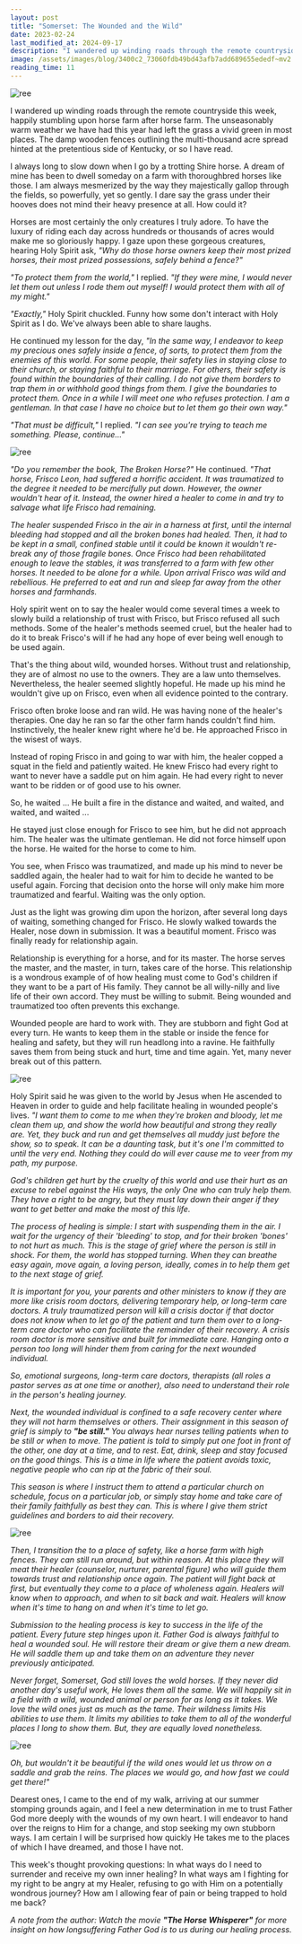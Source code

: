 ```yaml
---
layout: post
title: "Somerset: The Wounded and the Wild"
date: 2023-02-24
last_modified_at: 2024-09-17
description: "I wandered up winding roads through the remote countryside this week, happily stumbling upon horse farm after horse farm. The unseasonably warm weather we have had this year had l…"
image: /assets/images/blog/3400c2_73060fdb49bd43afb7add689655ededf~mv2.png
reading_time: 11
---
```


![ree](/assets/images/blog/3400c2_73060fdb49bd43afb7add689655ededf~mv2.png)

I wandered up winding roads through the remote countryside this week, happily stumbling upon horse farm after horse farm. The unseasonably warm weather we have had this year had left the grass a vivid green in most places. The damp wooden fences outlining the multi-thousand acre spread hinted at the pretentious side of Kentucky, or so I have read.

I always long to slow down when I go by a trotting Shire horse. A dream of mine has been to dwell someday on a farm with thoroughbred horses like those. I am always mesmerized by the way they majestically gallop through the fields, so powerfully, yet so gently. I dare say the grass under their hooves does not mind their heavy presence at all. How could it?

Horses are most certainly the only creatures I truly adore. To have the luxury of riding each day across hundreds or thousands of acres would make me so gloriously happy. I gaze upon these gorgeous creatures, hearing Holy Spirit ask, _"Why do those horse owners keep their most prized horses, their most prized possessions, safely behind a fence?"_

_"To protect them from the world,"_ I replied. _"If they were mine, I would never let them out unless I rode them out myself! I would protect them with all of my might."_

_"Exactly,"_ Holy Spirit chuckled. Funny how some don't interact with Holy Spirit as I do. We've always been able to share laughs.

He continued my lesson for the day, _"In the same way, I endeavor to keep my precious ones safely inside a fence, of sorts, to protect them from the enemies of this world. For some people, their safety lies in staying close to their church, or staying faithful to their marriage. For others, their safety is found within the boundaries of their calling. I do not give them borders to trap them in or withhold good things from them. I give the boundaries to protect them. Once in a while I will meet one who refuses protection. I am a gentleman. In that case I have no choice but to let them go their own way."_

_"That must be difficult,"_ I replied. _"I can see you're trying to teach me something. Please, continue..."_

![ree](/assets/images/blog/3400c2_f6a9d943f1854460ad74a54a1d928bd8~mv2.png)

_"Do you remember the book, The Broken Horse?"_ He continued. _"That horse, Frisco Leon, had suffered a horrific accident. It was traumatized to the degree it needed to be mercifully put down. However, the owner wouldn't hear of it. Instead, the owner hired a healer to come in and try to salvage what life Frisco had remaining._

_The healer suspended Frisco in the air in a harness at first, until the internal bleeding had stopped and all the broken bones had healed. Then, it had to be kept in a small, confined stable until it could be known it wouldn't re-break any of those fragile bones. Once Frisco had been rehabilitated enough to leave the stables, it was transferred to a farm with few other horses. It needed to be alone for a while. Upon arrival Frisco was wild and rebellious. He preferred to eat and run and sleep far away from the other horses and farmhands._

Holy spirit went on to say the healer would come several times a week to slowly build a relationship of trust with Frisco, but Frisco refused all such methods. Some of the healer's methods seemed cruel, but the healer had to do it to break Frisco's will if he had any hope of ever being well enough to be used again.

That's the thing about wild, wounded horses. Without trust and relationship, they are of almost no use to the owners. They are a law unto themselves. Nevertheless, the healer seemed slightly hopeful. He made up his mind he wouldn't give up on Frisco, even when all evidence pointed to the contrary.

Frisco often broke loose and ran wild. He was having none of the healer's therapies. One day he ran so far the other farm hands couldn't find him. Instinctively, the healer knew right where he'd be. He approached Frisco in the wisest of ways.

Instead of roping Frisco in and going to war with him, the healer copped a squat in the field and patiently waited. He knew Frisco had every right to want to never have a saddle put on him again. He had every right to never want to be ridden or of good use to his owner.

So, he waited ... He built a fire in the distance and waited, and waited, and waited, and waited ...

He stayed just close enough for Frisco to see him, but he did not approach him. The healer was the ultimate gentleman. He did not force himself upon the horse. He waited for the horse to come to him.

You see, when Frisco was traumatized, and made up his mind to never be saddled again, the healer had to wait for him to decide he wanted to be useful again. Forcing that decision onto the horse will only make him more traumatized and fearful. Waiting was the only option.

Just as the light was growing dim upon the horizon, after several long days of waiting, something changed for Frisco. He slowly walked towards the Healer, nose down in submission. It was a beautiful moment. Frisco was finally ready for relationship again.

Relationship is everything for a horse, and for its master. The horse serves the master, and the master, in turn, takes care of the horse. This relationship is a wondrous example of of how healing must come to God's children if they want to be a part of His family. They cannot be all willy-nilly and live life of their own accord. They must be willing to submit. Being wounded and traumatized too often prevents this exchange.

Wounded people are hard to work with. They are stubborn and fight God at every turn. He wants to keep them in the stable or inside the fence for healing and safety, but they will run headlong into a ravine. He faithfully saves them from being stuck and hurt, time and time again. Yet, many never break out of this pattern.

![ree](/assets/images/blog/3400c2_825572df990944df926e647cf48c49ec~mv2.png)

Holy Spirit said he was given to the world by Jesus when He ascended to Heaven in order to guide and help facilitate healing in wounded people's lives. _"I want them to come to me when they're broken and bloody, let me clean them up, and show the world how beautiful and strong they really are. Yet, they buck and run and get themselves all muddy just before the show, so to speak. It can be a daunting task, but it's one I'm committed to until the very end. Nothing they could do will ever cause me to veer from my path, my purpose._

_God's children get hurt by the cruelty of this world and use their hurt as an excuse to rebel against the His ways, the only One who can truly help them. They have a right to be angry, but they must lay down their anger if they want to get better and make the most of this life._

_The process of healing is simple: I start with suspending them in the air. I wait for the urgency of their 'bleeding' to stop, and for their broken 'bones' to not hurt as much. This is the stage of grief where the person is still in shock. For them, the world has stopped turning. When they can breathe easy again, move again, a loving person, ideally, comes in to help them get to the next stage of grief._

_It is important for you, your parents and other ministers to know if they are more like crisis room doctors, delivering temporary help, or long-term care doctors. A truly traumatized person will kill a crisis doctor if that doctor does not know when to let go of the patient and turn them over to a long-term care doctor who can facilitate the remainder of their recovery. A crisis room doctor is more sensitive and built for immediate care. Hanging onto a person too long will hinder them from caring for the next wounded individual._

_So, emotional surgeons, long-term care doctors, therapists (all roles a pastor serves as at one time or another), also need to understand their role in the person's healing journey._

_Next, the wounded individual is confined to a safe recovery center where they will not harm themselves or others. Their assignment in this season of grief is simply to_ **_"be still."_** _You always hear nurses telling patients when to be still or when to move. The patient is told to simply put one foot in front of the other, one day at a time, and to rest. Eat, drink, sleep and stay focused on the good things. This is a time in life where the patient avoids toxic, negative people who can rip at the fabric of their soul._

_This season is where I instruct them to attend a particular church on schedule, focus on a particular job, or simply stay home and take care of their family faithfully as best they can. This is where I give them strict guidelines and borders to aid their recovery._

![ree](/assets/images/blog/3400c2_9ed7c3c255bd45018ee79355a57fe25a~mv2.png)

_Then, I transition the to a place of safety, like a horse farm with high fences. They can still run around, but within reason. At this place they will meat their healer (counselor, nurturer, parental figure) who will guide them towards trust and relationship once again. The patient will fight back at first, but eventually they come to a place of wholeness again. Healers will know when to approach, and when to sit back and wait. Healers will know when it's time to hang on and when it's time to let go._

_Submission to the healing process is key to success in the life of the patient. Every future step hinges upon it. Father God is always faithful to heal a wounded soul. He will restore their dream or give them a new dream. He will saddle them up and take them on an adventure they never previously anticipated._

_Never forget, Somerset, God still loves the wold horses. If they never did another day's useful work, He loves them all the same. We will happily sit in a field with a wild, wounded animal or person for as long as it takes. We love the wild ones just as much as the tame. Their wildness limits His abilities to use them. It limits my abilities to take them to all of the wonderful places I long to show them. But, they are equally loved nonetheless._

![ree](/assets/images/blog/3400c2_ac58decd3ebe48159099cea065fe81e6~mv2.png)

_Oh, but wouldn't it be beautiful if the wild ones would let us throw on a saddle and grab the reins. The places we would go, and how fast we could get there!"_

Dearest ones, I came to the end of my walk, arriving at our summer stomping grounds again, and I feel a new determination in me to trust Father God more deeply with the wounds of my own heart. I will endeavor to hand over the reigns to Him for a change, and stop seeking my own stubborn ways. I am certain I will be surprised how quickly He takes me to the places of which I have dreamed, and those I have not.

This week's thought provoking questions: In what ways do I need to surrender and receive my own inner healing? In what ways am I fighting for my right to be angry at my Healer, refusing to go with Him on a potentially wondrous journey? How am I allowing fear of pain or being trapped to hold me back?

_A note from the author: Watch the movie_ **_"The Horse Whisperer"_** _for more insight on how longsuffering Father God is to us during our healing process._
